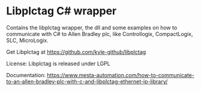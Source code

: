 # Libplctag C# wrapper 

Contains the libplctag wrapper, the dll and some examples on how to communicate with C# to Allen Bradley plc, like Controllogix, CompactLogix, SLC, MicroLogix.

Get Libplctag at https://github.com/kyle-github/libplctag

License: Libplctag is released under LGPL

Documentation: https://www.mesta-automation.com/how-to-communicate-to-an-allen-bradley-plc-with-c-and-libplctag-ethernet-ip-library/

